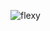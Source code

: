 ![flexy](https://github.com/NadunAnsanayaka/FlexyT-E-commerce-Cart/assets/85428478/4b6cc71f-478d-470b-95c5-10ecb3857dfd)
